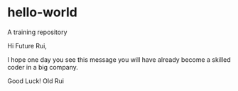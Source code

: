 # hello-world
A training repository

Hi Future Rui,

I hope one day you see this message you will have already become a skilled coder in a big company. 

Good Luck!
Old Rui
